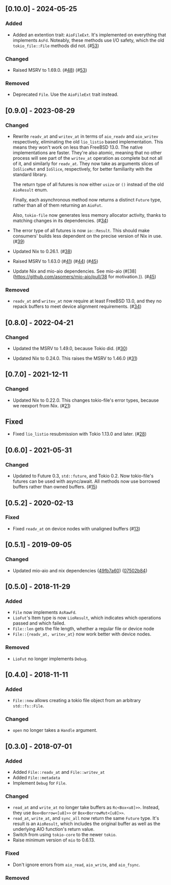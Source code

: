 ## [0.10.0] - 2024-05-25

### Added

- Added an extention trait: `AioFileExt`.  It's implemented on everything that
  implements `AsFd`.  Noteably, these methods use I/O safety, which the old
  `tokio_file::File` methods did not.
  (#[53](https://github.com/asomers/tokio-file/pull/53))

### Changed

- Raised MSRV to 1.69.0.
  (#[48](https://github.com/asomers/tokio-file/pull/48))
  (#[53](https://github.com/asomers/tokio-file/pull/53))

### Removed

- Deprecated `File`.  Use the `AioFileExt` trait instead.

## [0.9.0] - 2023-08-29

### Changed

- Rewrite `readv_at` and `writev_at` in terms of `aio_readv` and `aio_writev`
  respectively, eliminating the old `lio_listio` based implementation.  This
  means they won't work on less than FreeBSD 13.0.  The native implementations
  are faster.  They're also atomic, meaning that no other process will see part
  of the `writev_at` operation as complete but not all of it, and similarly for
  `readv_at`.  They now take as arguments slices of `IoSliceMut` and `IoSlice`,
  respectively, for better familiarity with the standard library.

  The return type of all futures is now either `usize` or `()` instead of the
  old `AioResult` enum.

  Finally, each asynchronous method now returns a distinct `Future` type,
  rather than all of them returning an `AioFut`.

  Also, `tokio-file` now generates less memory allocator activity, thanks to
  matching changes in its dependencies.
  (#[34](https://github.com/asomers/tokio-file/pull/34))

- The error type of all futures is now `io::Result`.  This should make
  consumers' builds less dependent on the precise version of Nix in use.
  (#[39](https://github.com/asomers/tokio-file/pull/39))

- Updated Nix to 0.26.1.
  (#[38](https://github.com/asomers/tokio-file/pull/38))

- Raised MSRV to 1.63.0
  (#[41](https://github.com/asomers/tokio-file/pull/41))
  (#[44](https://github.com/asomers/tokio-file/pull/44))
  (#[45](https://github.com/asomers/tokio-file/pull/45))

- Update Nix and mio-aio dependencies.  See mio-aio (#[38](https://github.com/asomers/mio-aio/pull/38 for motivation.)).
  (#[45](https://github.com/asomers/tokio-file/pull/45))

### Removed

- `readv_at` and `writev_at` now require at least FreeBSD 13.0, and they no
  repack buffers to meet device alignment requirements.
  (#[34](https://github.com/asomers/tokio-file/pull/34))

## [0.8.0] - 2022-04-21

### Changed

- Updated the MSRV to 1.49.0, because Tokio did.
  (#[30](https://github.com/asomers/tokio-file/pull/30))

- Updated Nix to 0.24.0.  This raises the MSRV to 1.46.0
  (#[31](https://github.com/asomers/tokio-file/pull/31))

## [0.7.0] - 2021-12-11

### Changed

- Updated Nix to 0.22.0.  This changes tokio-file's error types, because we
  reexport from Nix.
  (#[21](https://github.com/asomers/tokio-file/pull/21))

## Fixed

- Fixed `lio_listio` resubmission with Tokio 1.13.0 and later.
  (#[28](https://github.com/asomers/tokio-file/pull/28))

## [0.6.0] - 2021-05-31
### Changed
- Updated to Future 0.3, `std::future`, and Tokio 0.2.  Now tokio-file's
  futures can be used with async/await.  All methods now use borrowed buffers
  rather than owned buffers.
  (#[15](https://github.com/asomers/tokio-file/pull/15))

## [0.5.2] - 2020-02-13
### Fixed
- Fixed `readv_at` on device nodes with unaligned buffers
  (#[13](https://github.com/asomers/tokio-file/pull/13))


## [0.5.1] - 2019-09-05

### Changed
- Updated mio-aio and nix dependencies
  ([49fb7a60](https://github.com/asomers/tokio-file/commit/49fb7a6044cf6954d228b9f4b9497845741b6258))
  ([07502b84](https://github.com/asomers/tokio-file/commit/07502b84c38039c22741395211a7e0a722a6fb52))

## [0.5.0] - 2018-11-29
### Added
- `File` now implements `AsRawFd`.
- `LioFut`'s Item type is now `LioResult`, which indicates which operations
  passed and which failed.
- `File::len` gets the file length, whether a regular file or device node
- `File::{readv_at, writev_at}` now work better with device nodes.

### Removed
- `LioFut` no longer implements `Debug`.

## [0.4.0] - 2018-11-11

### Added
- `File::new` allows creating a tokio file object from an arbitrary
  `std::fs::File`.

### Changed
- `open` no longer takes a `Handle` argument.

## [0.3.0] - 2018-07-01
### Added
- Added `File::readv_at` and `File::writev_at`
- Added `File::metadata`
- Implement `Debug` for `File`.

### Changed
- `read_at` and `write_at` no longer take buffers as `Rc<Box<u8]>>`.  Instead,
  they use `Box<Borrow<[u8]>>` or `Box<BorrowMut<[u8]>>`.
- `read_at`, `write_at`, and `sync_all` now return the same `Future` type.
  It's result is an `AioResult`, which includes the original buffer as well as
  the underlying AIO function's return value.
- Switch from using `tokio-core` to the newer `tokio`.
- Raise minimum version of `mio` to 0.6.13.

### Fixed
- Don't ignore errors from `aio_read`, `aio_write`, and `aio_fsync`.

### Removed
